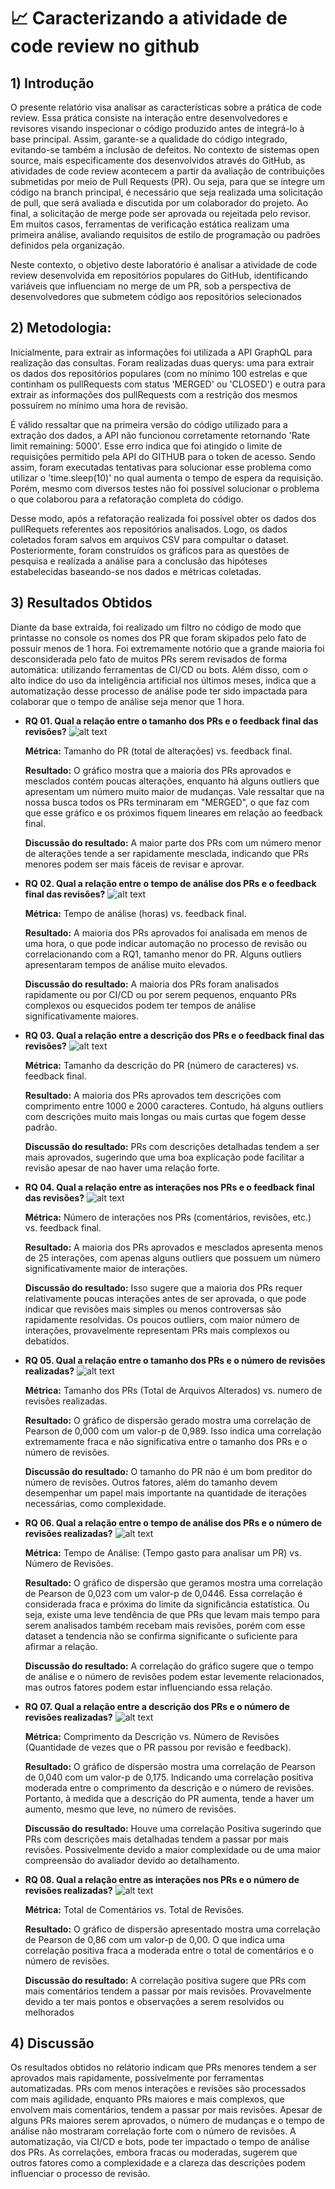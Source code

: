 # 📈 Caracterizando a atividade de code review no github 

## 1) Introdução
O presente relatório visa analisar as características sobre a prática de code review.
Essa prática consiste na interação entre desenvolvedores e revisores visando inspecionar o código produzido antes de integrá-lo à base principal. Assim, garante-se a qualidade do código integrado, evitando-se também a inclusão de defeitos.
No contexto de sistemas open source, mais especificamente dos desenvolvidos através do GitHub, as atividades de code review acontecem a partir da avaliação de contribuições submetidas por meio de Pull Requests (PR). Ou seja, para que se integre um código na branch principal, é necessário que seja realizada uma solicitação de pull, que será avaliada e discutida por um colaborador do projeto. Ao final, a solicitação de merge pode ser aprovada ou rejeitada pelo revisor. Em muitos casos, ferramentas de verificação estática realizam uma primeira análise, avaliando requisitos de estilo de programação ou padrões definidos pela organização.

Neste contexto, o objetivo deste laboratório é analisar a atividade de code review desenvolvida em repositórios populares do GitHub, identificando variáveis que influenciam no merge de um PR, sob a perspectiva de desenvolvedores que submetem código aos repositórios selecionados

## 2) Metodologia:
Inicialmente, para extrair as informações foi utilizada a API GraphQL para realização das consultas. Foram realizadas duas querys: uma para extrair os dados dos repositórios populares (com no mínimo 100 estrelas e que continham os pullRequests com status 'MERGED' ou 'CLOSED') e outra para extrair as informações dos pullRequests com a restrição dos mesmos possuírem no mínimo uma hora de revisão. 

É válido ressaltar que na primeira versão do código utilizado para a extração dos dados, a API não funcionou corretamente retornando 'Rate limit remaining: 5000'. Esse erro indica que foi atingido o limite de requisições permitido pela API do GITHUB para o token de acesso. Sendo assim, foram executadas tentativas para solucionar esse problema como utilizar o 'time.sleep(10)' no qual aumenta o tempo de espera da requisição. Porém, mesmo com diversos testes não foi possível solucionar o problema o que colaborou para a refatoração completa do código.

Desse modo, após a refatoração realizada foi possível obter os dados dos pullRequets referentes aos repositórios analisados. Logo, os dados coletados foram salvos em arquivos CSV para compultar o dataset. Posteriormente, foram construídos os gráficos para as questões de pesquisa e realizada a análise para a conclusão das hipóteses estabelecidas baseando-se nos dados e métricas coletadas.


## 3) Resultados Obtidos 
Diante da base extraída, foi realizado um filtro no código de modo que printasse no console os nomes dos PR que foram skipados pelo fato de possuir menos de 1 hora. Foi extremamente notório que a grande maioria foi desconsiderada pelo fato de muitos PRs serem revisados de forma automática: utilizando ferramentas de CI/CD ou bots. Além disso, com o alto índice do uso da inteligência artificial nos últimos meses, indica que a automatização desse processo de análise pode ter sido impactada para colaborar que o tempo de análise seja menor que 1 hora. 


* **RQ 01. Qual a relação entre o tamanho dos PRs e o feedback final das revisões?**
    ![alt text](./images/req01_boxplot_graph.png)
       
    **Métrica:** Tamanho do PR (total de alterações) vs. feedback final.

    **Resultado:** O gráfico mostra que a maioria dos PRs aprovados e mesclados contém poucas alterações, enquanto há alguns outliers que apresentam um número muito maior de mudanças. Vale ressaltar que na nossa busca todos os PRs terminaram em "MERGED", o que faz com que esse gráfico e os próximos fiquem lineares em relação ao feedback final.
  
   **Discussão do resultado:** A maior parte dos PRs com um número menor de alterações tende a ser rapidamente mesclada, indicando que PRs menores podem ser mais fáceis de revisar e aprovar.

* **RQ 02. Qual a relação entre o tempo de análise dos PRs e o feedback final das revisões?**
    ![alt text](./images/req02_boxplot_graph.png)
       
    **Métrica:** Tempo de análise (horas) vs. feedback final.
  
    **Resultado:** A maioria dos PRs aprovados foi analisada em menos de uma hora, o que pode indicar automação no processo de revisão ou correlacionando com a RQ1, tamanho menor do PR. Alguns outliers apresentaram tempos de análise muito elevados.
  
    **Discussão do resultado:** A maioria dos PRs foram analisados rapidamente ou por CI/CD ou por serem pequenos, enquanto PRs complexos ou esquecidos podem ter tempos de análise significativamente maiores.

* **RQ 03. Qual a relação entre a descrição dos PRs e o feedback final das revisões?**
    ![alt text](./images/req03_boxplot_graph.png)
       
  **Métrica:** Tamanho da descrição do PR (número de caracteres) vs. feedback final.

  **Resultado:** A maioria dos PRs aprovados tem descrições com comprimento entre 1000 e 2000 caracteres. Contudo, há alguns outliers com descrições muito mais longas ou mais curtas que fogem desse padrão.

  **Discussão do resultado:** PRs com descrições detalhadas tendem a ser mais aprovados, sugerindo que uma boa explicação pode facilitar a revisão apesar de nao haver uma relação forte. 
    
* **RQ 04. Qual a relação entre as interações nos PRs e o feedback final das revisões?**
    ![alt text](./images/req04_boxplot_graph.png)
       
  **Métrica:** Número de interações nos PRs (comentários, revisões, etc.) vs. feedback final.

   **Resultado:** A maioria dos PRs aprovados e mesclados apresenta menos de 25 interações, com apenas alguns outliers que possuem um número significativamente maior de interações.

   **Discussão do resultado:** Isso sugere que a maioria dos PRs requer relativamente poucas interações antes de ser aprovada, o que pode indicar que revisões mais simples ou menos controversas são rapidamente resolvidas. Os poucos outliers, com maior número de interações, provavelmente representam PRs mais complexos ou debatidos.

* **RQ 05. Qual a relação entre o tamanho dos PRs e o número de revisões realizadas?**
    ![alt text](./images/req05_boxplot_graph.png)
       
    **Métrica:** Tamanho dos PRs (Total de Arquivos Alterados) vs. numero de revisões realizadas.

    **Resultado:** O gráfico de dispersão gerado mostra uma correlação de Pearson de 0,000 com um valor-p de 0,989. Isso indica uma correlação extremamente fraca e não significativa entre o tamanho dos PRs e o número de revisões.

    **Discussão do resultado:** O tamanho do PR não é um bom preditor do número de revisões. Outros fatores, além do tamanho devem desempenhar um papel mais importante na quantidade de iterações necessárias, como complexidade.

* **RQ 06. Qual a relação entre o tempo de análise dos PRs e o número de revisões realizadas?**
    ![alt text](./images/req06_boxplot_graph.png)
       
    **Métrica:** Tempo de Análise: (Tempo gasto para analisar um PR) vs. Número de Revisões.

    **Resultado:** O gráfico de dispersão que geramos mostra uma correlação de Pearson de 0,023 com um valor-p de 0,0446. Essa correlação é considerada fraca e próxima do limite da significância estatística. Ou seja, existe uma leve tendência de que PRs que levam mais tempo para serem analisados também recebam mais revisões, porém com esse dataset a tendencia não se confirma significante o suficiente para afirmar a relação.

    **Discussão do resultado:**  A correlação do gráfico sugere que o tempo de análise e o número de revisões podem estar levemente relacionados, mas outros fatores podem estar influenciando essa relação.


* **RQ 07. Qual a relação entre a descrição dos PRs e o número de revisões realizadas?**
    ![alt text](./images/req07_boxplot_graph.png)
       
    **Métrica:** Comprimento da Descrição  vs. Número de Revisões (Quantidade de vezes que o PR passou por revisão e feedback).

    **Resultado:** O gráfico de dispersão mostra uma correlação de Pearson de 0,040 com um valor-p de 0,175. Indicando uma correlação positiva moderada entre o comprimento da descrição e o número de revisões. Portanto, à medida que a descrição do PR aumenta, tende a haver um aumento, mesmo que leve, no número de revisões.

    **Discussão do resultado:**  Houve uma correlação Positiva sugerindo que PRs com descrições mais detalhadas tendem a passar por mais revisões. Possivelmente devido a maior complexidade ou de uma maior compreensão do avaliador devido ao detalhamento.


* **RQ 08. Qual a relação entre as interações nos PRs e o número de revisões realizadas?**
    ![alt text](./images/req08_boxplot_graph.png)
       
    **Métrica:**  Total de Comentários vs. Total de Revisões.

    **Resultado:** O gráfico de dispersão apresentado mostra uma correlação de Pearson de 0,86 com um valor-p de 0,00. O que indica uma correlação positiva fraca a moderada entre o total de comentários e o número de revisões.

    **Discussão do resultado:** A correlação positiva sugere que PRs com mais comentários tendem a passar por mais revisões. Provavelmente devido a ter mais pontos e observações a serem resolvidos ou melhorados

## 4) Discussão

Os resultados obtidos no relátorio indicam que PRs menores tendem a ser aprovados mais rapidamente, possivelmente por ferramentas automatizadas. PRs com menos interações e revisões são processados com mais agilidade, enquanto PRs maiores e mais complexos, que envolvem mais comentários, tendem a passar por mais revisões. Apesar de alguns PRs maiores serem aprovados, o número de mudanças e o tempo de análise não mostraram correlação forte com o número de revisões. A automatização, via CI/CD e bots, pode ter impactado o tempo de análise dos PRs. As correlações, embora fracas ou moderadas, sugerem que outros fatores como a complexidade e a clareza das descrições podem influenciar o processo de revisão.